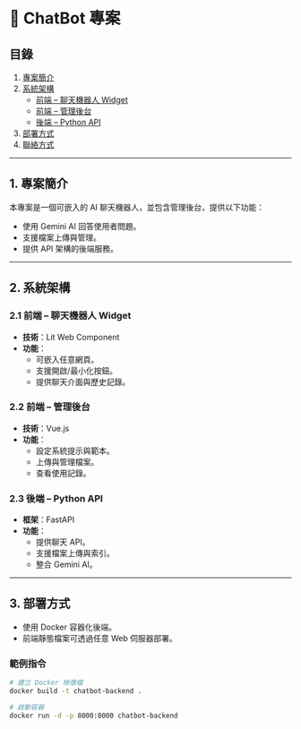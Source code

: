 # 📘 ChatBot 專案

## 目錄
1. [專案簡介](#1-專案簡介)
2. [系統架構](#2-系統架構)
   - [前端 – 聊天機器人 Widget](#21-前端--聊天機器人-widget)
   - [前端 – 管理後台](#22-前端--管理後台)
   - [後端 – Python API](#23-後端--python-api)
3. [部署方式](#3-部署方式)
4. [聯絡方式](#4-聯絡方式)

---

## 1. 專案簡介
本專案是一個可嵌入的 AI 聊天機器人，並包含管理後台，提供以下功能：

- 使用 Gemini AI 回答使用者問題。
- 支援檔案上傳與管理。
- 提供 API 架構的後端服務。

---

## 2. 系統架構

### 2.1 前端 – 聊天機器人 Widget
- **技術**：Lit Web Component
- **功能**：
  - 可嵌入任意網頁。
  - 支援開啟/最小化按鈕。
  - 提供聊天介面與歷史記錄。

### 2.2 前端 – 管理後台
- **技術**：Vue.js
- **功能**：
  - 設定系統提示與範本。
  - 上傳與管理檔案。
  - 查看使用記錄。

### 2.3 後端 – Python API
- **框架**：FastAPI
- **功能**：
  - 提供聊天 API。
  - 支援檔案上傳與索引。
  - 整合 Gemini AI。

---

## 3. 部署方式
- 使用 Docker 容器化後端。
- 前端靜態檔案可透過任意 Web 伺服器部署。

### 範例指令
```bash
# 建立 Docker 映像檔
docker build -t chatbot-backend .

# 啟動容器
docker run -d -p 8000:8000 chatbot-backend
